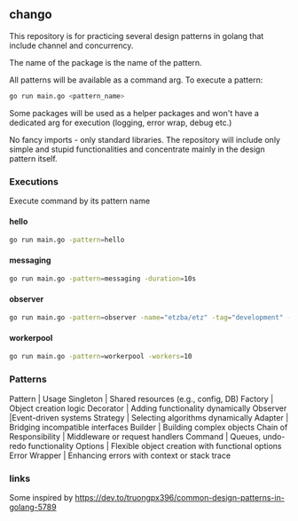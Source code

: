 ## chango

This repository is for practicing several design patterns in golang that include channel and concurrency.

The name of the package is the name of the pattern. 

All patterns will be available as a command arg. To execute a pattern:

```sh
go run main.go <pattern_name>
```

Some packages will be used as a helper packages and won't have a dedicated arg for execution (logging, error wrap, debug etc.)

No fancy imports - only standard libraries. The repository will include only simple and stupid functionalities and concentrate mainly in the design pattern itself.

### Executions

Execute command by its pattern name

#### hello

```sh
go run main.go -pattern=hello
```

#### messaging

```sh
go run main.go -pattern=messaging -duration=10s
```

#### observer

```sh
go run main.go -pattern=observer -name="etzba/etz" -tag="development" -sha="sha256:111111111111111111111111111111111111"
```

#### workerpool

```sh
go run main.go -pattern=workerpool -workers=10
```

### Patterns

Pattern	| Usage
Singleton |	Shared resources (e.g., config, DB)
Factory	| Object creation logic
Decorator | Adding functionality dynamically
Observer |Event-driven systems
Strategy | Selecting algorithms dynamically
Adapter | Bridging incompatible interfaces
Builder	| Building complex objects
Chain of Responsibility	| Middleware or request handlers
Command	| Queues, undo-redo functionality
Options	| Flexible object creation with functional options
Error Wrapper | Enhancing errors with context or stack trace

### links

Some inspired by https://dev.to/truongpx396/common-design-patterns-in-golang-5789
